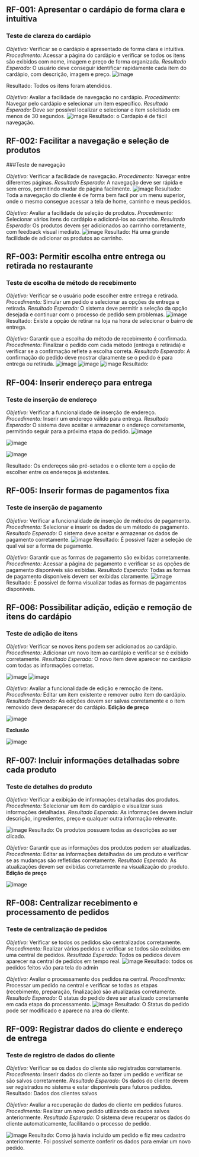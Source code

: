 ## RF-001: Apresentar o cardápio de forma clara e intuitiva

### Teste de clareza do cardápio

*Objetivo:* Verificar se o cardápio é apresentado de forma clara e intuitiva.
*Procedimento:* Acessar a página do cardápio e verificar se todos os itens são exibidos com nome, imagem e preço de forma organizada.
*Resultado Esperado:* O usuário deve conseguir identificar rapidamente cada item do cardápio, com descrição, imagem e preço.
![image](https://github.com/ICEI-PUC-Minas-PMV-ADS/pmv-ads-2024-1-e5-proj-empext-t4-pmv-ads-2024-1-e5-projganajo/assets/100629069/1cafc850-11f0-4c05-a0f9-02b5ae6b4270)

Resultado: Todos os itens foram atendidos.

*Objetivo:* Avaliar a facilidade de navegação no cardápio.
*Procedimento:* Navegar pelo cardápio e selecionar um item específico.
*Resultado Esperado:* Deve ser possível localizar e selecionar o item solicitado em menos de 30 segundos.
![image](https://github.com/ICEI-PUC-Minas-PMV-ADS/pmv-ads-2024-1-e5-proj-empext-t4-pmv-ads-2024-1-e5-projganajo/assets/100629069/442b9d1d-9088-440b-a106-c8cc212445aa)
Resultado: o Cardapio é de fácil navegação.

## RF-002: Facilitar a navegação e seleção de produtos

###Teste de navegação

*Objetivo:* Verificar a facilidade de navegação.
*Procedimento:* Navegar entre diferentes páginas.
*Resultado Esperado:* A navegação deve ser rápida e sem erros, permitindo mudar de página facilmente.
![image](https://github.com/ICEI-PUC-Minas-PMV-ADS/pmv-ads-2024-1-e5-proj-empext-t4-pmv-ads-2024-1-e5-projganajo/assets/100629069/a1744888-6324-41d8-9946-812492724094)
Resultado: Toda a navegação do cliente é de forma bem facil por um menu superior, onde o mesmo consegue acessar a tela de home, carrinho e meus pedidos.


*Objetivo:* Avaliar a facilidade de seleção de produtos.
*Procedimento:* Selecionar vários itens do cardápio e adicioná-los ao carrinho.
*Resultado Esperado:* Os produtos devem ser adicionados ao carrinho corretamente, com feedback visual imediato.
![image](https://github.com/ICEI-PUC-Minas-PMV-ADS/pmv-ads-2024-1-e5-proj-empext-t4-pmv-ads-2024-1-e5-projganajo/assets/100629069/36094063-ae86-4256-87fb-859a94bd1524)
Resultado: Há uma grande facilidade de adicionar os produtos ao carrinho. 

## RF-003: Permitir escolha entre entrega ou retirada no restaurante

### Teste de escolha de método de recebimento

*Objetivo:* Verificar se o usuário pode escolher entre entrega e retirada.
*Procedimento:* Simular um pedido e selecionar as opções de entrega e retirada.
*Resultado Esperado:* O sistema deve permitir a seleção da opção desejada e continuar com o processo de pedido sem problemas.
![image](https://github.com/ICEI-PUC-Minas-PMV-ADS/pmv-ads-2024-1-e5-proj-empext-t4-pmv-ads-2024-1-e5-projganajo/assets/100629069/2980fbf4-492f-4538-9d0f-5802954c3ad2)
Resultado: Existe a opção de retirar na loja na hora de selecionar o bairro de entrega.

*Objetivo:* Garantir que a escolha do método de recebimento é confirmada.
*Procedimento:* Finalizar o pedido com cada método (entrega e retirada) e verificar se a confirmação reflete a escolha correta.
*Resultado Esperado:* A confirmação do pedido deve mostrar claramente se o pedido é para entrega ou retirada.
![image](https://github.com/ICEI-PUC-Minas-PMV-ADS/pmv-ads-2024-1-e5-proj-empext-t4-pmv-ads-2024-1-e5-projganajo/assets/100629069/9347fe5e-45b6-4a22-8399-85117063fa83)
![image](https://github.com/ICEI-PUC-Minas-PMV-ADS/pmv-ads-2024-1-e5-proj-empext-t4-pmv-ads-2024-1-e5-projganajo/assets/100629069/af14ea05-eee7-4318-a69e-a616b9d43517)
![image](https://github.com/ICEI-PUC-Minas-PMV-ADS/pmv-ads-2024-1-e5-proj-empext-t4-pmv-ads-2024-1-e5-projganajo/assets/100629069/25d25608-eacc-4252-960d-c47e63cd56fe)
Resultado: 

## RF-004: Inserir endereço para entrega

### Teste de inserção de endereço

*Objetivo:* Verificar a funcionalidade de inserção de endereço.
*Procedimento:* Inserir um endereço válido para entrega.
*Resultado Esperado:* O sistema deve aceitar e armazenar o endereço corretamente, permitindo seguir para a próxima etapa do pedido.
![image](https://github.com/ICEI-PUC-Minas-PMV-ADS/pmv-ads-2024-1-e5-proj-empext-t4-pmv-ads-2024-1-e5-projganajo/assets/100629069/bbe1e990-5f2f-4b3d-b95d-e0e7f20d9960)

![image](https://github.com/ICEI-PUC-Minas-PMV-ADS/pmv-ads-2024-1-e5-proj-empext-t4-pmv-ads-2024-1-e5-projganajo/assets/100629069/29397977-ebc2-422a-8f89-6f2af23a1d51)

![image](https://github.com/ICEI-PUC-Minas-PMV-ADS/pmv-ads-2024-1-e5-proj-empext-t4-pmv-ads-2024-1-e5-projganajo/assets/100629069/65130379-893d-45a7-8ff2-6b2265a87006)

Resultado: Os endereços são pré-setados e o cliente tem a opção de escolher entre os endereços já existentes.


## RF-005: Inserir formas de pagamentos fixa

### Teste de inserção de pagamento

*Objetivo:* Verificar a funcionalidade de inserção de métodos de pagamento.
*Procedimento:* Selecionar e inserir os dados de um método de pagamento.
*Resultado Esperado:* O sistema deve aceitar e armazenar os dados de pagamento corretamente.
![image](https://github.com/ICEI-PUC-Minas-PMV-ADS/pmv-ads-2024-1-e5-proj-empext-t4-pmv-ads-2024-1-e5-projganajo/assets/100629069/4406263b-8c92-4173-b969-3f968615c26f)
Resultado: É possivel fazer a seleção de qual vai ser a forma de pagamento.

*Objetivo:* Garantir que as formas de pagamento são exibidas corretamente.
*Procedimento:* Acessar a página de pagamento e verificar se as opções de pagamento disponíveis são exibidas.
*Resultado Esperado:* Todas as formas de pagamento disponíveis devem ser exibidas claramente.
![image](https://github.com/ICEI-PUC-Minas-PMV-ADS/pmv-ads-2024-1-e5-proj-empext-t4-pmv-ads-2024-1-e5-projganajo/assets/100629069/9114ae0e-1f82-4844-9171-e7d341ea66d8)
Resultado: É possivel de forma visualizar todas as formas de pagamentos disponiveis.


## RF-006: Possibilitar adição, edição e remoção de itens do cardápio

### Teste de adição de itens

*Objetivo:* Verificar se novos itens podem ser adicionados ao cardápio.
*Procedimento:* Adicionar um novo item ao cardápio e verificar se é exibido corretamente.
*Resultado Esperado:* O novo item deve aparecer no cardápio com todas as informações corretas.

![image](https://github.com/ICEI-PUC-Minas-PMV-ADS/pmv-ads-2024-1-e5-proj-empext-t4-pmv-ads-2024-1-e5-projganajo/assets/100629069/164cc4e9-b020-4bb1-b83f-9460226f4ad3)
![image](https://github.com/ICEI-PUC-Minas-PMV-ADS/pmv-ads-2024-1-e5-proj-empext-t4-pmv-ads-2024-1-e5-projganajo/assets/100629069/f0e8be7e-1c51-464c-89ef-257487b631f1)


*Objetivo:* Avaliar a funcionalidade de edição e remoção de itens.
*Procedimento:* Editar um item existente e remover outro item do cardápio.
*Resultado Esperado:* As edições devem ser salvas corretamente e o item removido deve desaparecer do cardápio.
**Edição de preço**

![image](https://github.com/ICEI-PUC-Minas-PMV-ADS/pmv-ads-2024-1-e5-proj-empext-t4-pmv-ads-2024-1-e5-projganajo/assets/100629069/55b7f80b-336f-4bb2-8ad6-ca2db7531b99)

**Exclusão**

![image](https://github.com/ICEI-PUC-Minas-PMV-ADS/pmv-ads-2024-1-e5-proj-empext-t4-pmv-ads-2024-1-e5-projganajo/assets/100629069/9cc4fe9f-e86b-4185-bfae-a5195d3f6c51)


## RF-007: Incluir informações detalhadas sobre cada produto

### Teste de detalhes do produto

*Objetivo:* Verificar a exibição de informações detalhadas dos produtos.
*Procedimento:* Selecionar um item do cardápio e visualizar suas informações detalhadas.
*Resultado Esperado:* As informações devem incluir descrição, ingredientes, preço e qualquer outra informação relevante.

![image](https://github.com/ICEI-PUC-Minas-PMV-ADS/pmv-ads-2024-1-e5-proj-empext-t4-pmv-ads-2024-1-e5-projganajo/assets/100629069/89ef3be2-d182-4500-9204-f89144b6f582)
Resultado: Os produtos possuem todas as descrições ao ser clicado.

*Objetivo:* Garantir que as informações dos produtos podem ser atualizadas.
*Procedimento:* Editar as informações detalhadas de um produto e verificar se as mudanças são refletidas corretamente.
*Resultado Esperado:* As atualizações devem ser exibidas corretamente na visualização do produto.
**Edição de preço**

![image](https://github.com/ICEI-PUC-Minas-PMV-ADS/pmv-ads-2024-1-e5-proj-empext-t4-pmv-ads-2024-1-e5-projganajo/assets/100629069/55b7f80b-336f-4bb2-8ad6-ca2db7531b99)

## RF-008: Centralizar recebimento e processamento de pedidos

### Teste de centralização de pedidos

*Objetivo:* Verificar se todos os pedidos são centralizados corretamente.
*Procedimento:* Realizar vários pedidos e verificar se todos são exibidos em uma central de pedidos.
*Resultado Esperado:* Todos os pedidos devem aparecer na central de pedidos em tempo real.
![image](https://github.com/ICEI-PUC-Minas-PMV-ADS/pmv-ads-2024-1-e5-proj-empext-t4-pmv-ads-2024-1-e5-projganajo/assets/100629069/52d2feea-f68a-4fac-a9d6-1e2dcce38f39)
Resultado: todos os pedidos feitos vão para tela do admin

*Objetivo:* Avaliar o processamento dos pedidos na central.
*Procedimento:* Processar um pedido na central e verificar se todas as etapas (recebimento, preparação, finalização) são atualizadas corretamente.
*Resultado Esperado:* O status do pedido deve ser atualizado corretamente em cada etapa do processamento.
![image](https://github.com/ICEI-PUC-Minas-PMV-ADS/pmv-ads-2024-1-e5-proj-empext-t4-pmv-ads-2024-1-e5-projganajo/assets/100629069/e124bb9c-2b23-4025-b74a-3e8410d12037)
Resultado: O Status do pedido pode ser modificado e aparece na area do cliente.


## RF-009: Registrar dados do cliente e endereço de entrega

### Teste de registro de dados do cliente

*Objetivo:* Verificar se os dados do cliente são registrados corretamente.
*Procedimento:* Inserir dados do cliente ao fazer um pedido e verificar se são salvos corretamente.
*Resultado Esperado:* Os dados do cliente devem ser registrados no sistema e estar disponíveis para futuros pedidos.
Resultado: Dados dos clientes salvos

*Objetivo:* Avaliar a recuperação de dados do cliente em pedidos futuros.
*Procedimento:* Realizar um novo pedido utilizando os dados salvos anteriormente.
*Resultado Esperado:* O sistema deve recuperar os dados do cliente automaticamente, facilitando o processo de pedido.

![image](https://github.com/ICEI-PUC-Minas-PMV-ADS/pmv-ads-2024-1-e5-proj-empext-t4-pmv-ads-2024-1-e5-projganajo/assets/100629069/203dc835-4772-4bf7-87f5-2f96579e7bfb)
Resultado: Como já havia incluido um pedido e fiz meu cadastro anteriormente. Foi possivel somente conferir os dados para enviar um novo pedido.

